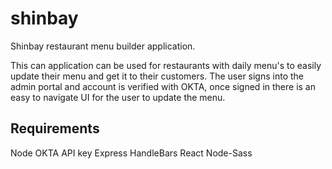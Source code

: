 # shinbay
Shinbay restaurant menu builder application. 

This can application can be used for restaurants with daily menu's to easily update their menu and get it to their customers.
The user signs into the admin portal and account is verified with OKTA, once signed in there is an easy to navigate UI for the 
user to update the menu. 

## Requirements

Node
OKTA API key
Express
HandleBars
React
Node-Sass

